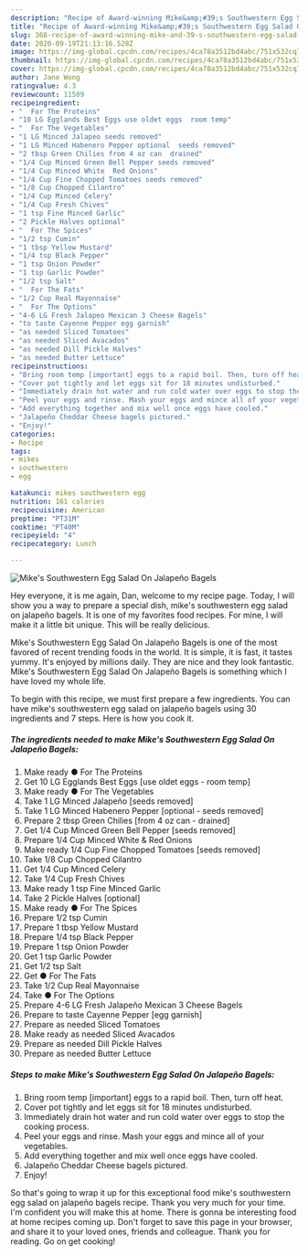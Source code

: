 ```yaml
---
description: "Recipe of Award-winning Mike&amp;#39;s Southwestern Egg Salad On Jalapeño Bagels"
title: "Recipe of Award-winning Mike&amp;#39;s Southwestern Egg Salad On Jalapeño Bagels"
slug: 368-recipe-of-award-winning-mike-and-39-s-southwestern-egg-salad-on-jalapeno-bagels
date: 2020-09-19T21:13:16.528Z
image: https://img-global.cpcdn.com/recipes/4ca78a3512bd4abc/751x532cq70/mikes-southwestern-egg-salad-on-jalapeno-bagels-recipe-main-photo.jpg
thumbnail: https://img-global.cpcdn.com/recipes/4ca78a3512bd4abc/751x532cq70/mikes-southwestern-egg-salad-on-jalapeno-bagels-recipe-main-photo.jpg
cover: https://img-global.cpcdn.com/recipes/4ca78a3512bd4abc/751x532cq70/mikes-southwestern-egg-salad-on-jalapeno-bagels-recipe-main-photo.jpg
author: Jane Wong
ratingvalue: 4.3
reviewcount: 11509
recipeingredient:
- "  For The Proteins"
- "10 LG Egglands Best Eggs use oldet eggs  room temp"
- "  For The Vegetables"
- "1 LG Minced Jalapeo seeds removed"
- "1 LG Minced Habenero Pepper optional  seeds removed"
- "2 tbsp Green Chilies from 4 oz can  drained"
- "1/4 Cup Minced Green Bell Pepper seeds removed"
- "1/4 Cup Minced White  Red Onions"
- "1/4 Cup Fine Chopped Tomatoes seeds removed"
- "1/8 Cup Chopped Cilantro"
- "1/4 Cup Minced Celery"
- "1/4 Cup Fresh Chives"
- "1 tsp Fine Minced Garlic"
- "2 Pickle Halves optional"
- "  For The Spices"
- "1/2 tsp Cumin"
- "1 tbsp Yellow Mustard"
- "1/4 tsp Black Pepper"
- "1 tsp Onion Powder"
- "1 tsp Garlic Powder"
- "1/2 tsp Salt"
- "  For The Fats"
- "1/2 Cup Real Mayonnaise"
- "  For The Options"
- "4-6 LG Fresh Jalapeo Mexican 3 Cheese Bagels"
- "to taste Cayenne Pepper egg garnish"
- "as needed Sliced Tomatoes"
- "as needed Sliced Avacados"
- "as needed Dill Pickle Halves"
- "as needed Butter Lettuce"
recipeinstructions:
- "Bring room temp [important] eggs to a rapid boil. Then, turn off heat."
- "Cover pot tightly and let eggs sit for 18 minutes undisturbed."
- "Immediately drain hot water and run cold water over eggs to stop the cooking process."
- "Peel your eggs and rinse. Mash your eggs and mince all of your vegetables."
- "Add everything together and mix well once eggs have cooled."
- "Jalapeño Cheddar Cheese bagels pictured."
- "Enjoy!"
categories:
- Recipe
tags:
- mikes
- southwestern
- egg

katakunci: mikes southwestern egg 
nutrition: 161 calories
recipecuisine: American
preptime: "PT31M"
cooktime: "PT40M"
recipeyield: "4"
recipecategory: Lunch

---
```



![Mike&#39;s Southwestern Egg Salad On Jalapeño Bagels](https://img-global.cpcdn.com/recipes/4ca78a3512bd4abc/751x532cq70/mikes-southwestern-egg-salad-on-jalapeno-bagels-recipe-main-photo.jpg)

Hey everyone, it is me again, Dan, welcome to my recipe page. Today, I will show you a way to prepare a special dish, mike&#39;s southwestern egg salad on jalapeño bagels. It is one of my favorites food recipes. For mine, I will make it a little bit unique. This will be really delicious.

Mike&#39;s Southwestern Egg Salad On Jalapeño Bagels is one of the most favored of recent trending foods in the world. It is simple, it is fast, it tastes yummy. It's enjoyed by millions daily. They are nice and they look fantastic. Mike&#39;s Southwestern Egg Salad On Jalapeño Bagels is something which I have loved my whole life.




To begin with this recipe, we must first prepare a few ingredients. You can have mike&#39;s southwestern egg salad on jalapeño bagels using 30 ingredients and 7 steps. Here is how you cook it.

<!--inarticleads1-->

##### The ingredients needed to make Mike&#39;s Southwestern Egg Salad On Jalapeño Bagels:

1. Make ready  ● For The Proteins
1. Get 10 LG Egglands Best Eggs [use oldet eggs - room temp]
1. Make ready  ● For The Vegetables
1. Take 1 LG Minced Jalapeño [seeds removed]
1. Take 1 LG Minced Habenero Pepper [optional - seeds removed]
1. Prepare 2 tbsp Green Chilies [from 4 oz can - drained]
1. Get 1/4 Cup Minced Green Bell Pepper [seeds removed]
1. Prepare 1/4 Cup Minced White &amp; Red Onions
1. Make ready 1/4 Cup Fine Chopped Tomatoes [seeds removed]
1. Take 1/8 Cup Chopped Cilantro
1. Get 1/4 Cup Minced Celery
1. Take 1/4 Cup Fresh Chives
1. Make ready 1 tsp Fine Minced Garlic
1. Take 2 Pickle Halves [optional]
1. Make ready  ● For The Spices
1. Prepare 1/2 tsp Cumin
1. Prepare 1 tbsp Yellow Mustard
1. Prepare 1/4 tsp Black Pepper
1. Prepare 1 tsp Onion Powder
1. Get 1 tsp Garlic Powder
1. Get 1/2 tsp Salt
1. Get  ● For The Fats
1. Take 1/2 Cup Real Mayonnaise
1. Take  ● For The Options
1. Prepare 4-6 LG Fresh Jalapeño Mexican 3 Cheese Bagels
1. Prepare to taste Cayenne Pepper [egg garnish]
1. Prepare as needed Sliced Tomatoes
1. Make ready as needed Sliced Avacados
1. Prepare as needed Dill Pickle Halves
1. Prepare as needed Butter Lettuce




<!--inarticleads2-->

##### Steps to make Mike&#39;s Southwestern Egg Salad On Jalapeño Bagels:

1. Bring room temp [important] eggs to a rapid boil. Then, turn off heat.
1. Cover pot tightly and let eggs sit for 18 minutes undisturbed.
1. Immediately drain hot water and run cold water over eggs to stop the cooking process.
1. Peel your eggs and rinse. Mash your eggs and mince all of your vegetables.
1. Add everything together and mix well once eggs have cooled.
1. Jalapeño Cheddar Cheese bagels pictured.
1. Enjoy!




So that's going to wrap it up for this exceptional food mike&#39;s southwestern egg salad on jalapeño bagels recipe. Thank you very much for your time. I'm confident you will make this at home. There is gonna be interesting food at home recipes coming up. Don't forget to save this page in your browser, and share it to your loved ones, friends and colleague. Thank you for reading. Go on get cooking!
